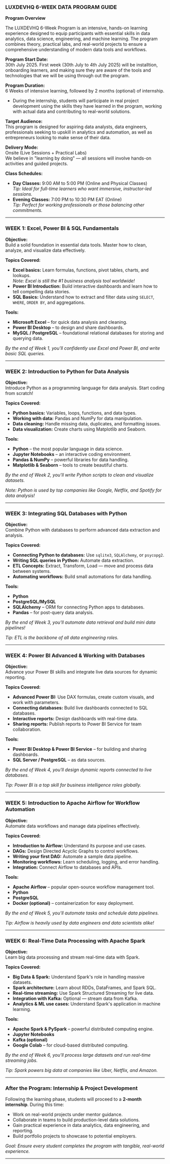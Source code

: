 ### **LUXDEVHQ 6-WEEK DATA PROGRAM GUIDE**

**Program Overview**

The LUXDEVHQ 6-Week Program is an intensive, hands-on learning experience designed to equip participants with essential skills in data analytics, data science, engineering, and machine learning. The program combines theory, practical labs, and real-world projects to ensure a comprehensive understanding of modern data tools and workflows.

**Program Start Date:**  
30th July 2025. 
First week (30th July to 4th July 2025) will be installtion, onboarding learners, and making sure they are aware of the tools and technologies that we will be using through out the program.

**Program Duration:**  
6 Weeks of intensive learning, followed by 2 months (optional) of internship. 

- During the internship, students will participate in real project development using the skills they have learned in the program, working with actual data and contributing to real-world solutions.

**Target Audience:**  
This program is designed for aspiring data analysts, data engineers, professionals seeking to upskill in analytics and automation, as well as entrepreneurs looking to make sense of their data.

**Delivery Mode:**  
Onsite (Live Sessions + Practical Labs)  
We believe in "learning by doing" — all sessions will involve hands-on activities and guided projects.

**Class Schedules:**
- **Day Classes:** 9:00 AM to 5:00 PM (Online and Physical Classes)  
  _Tip: Ideal for full-time learners who want immersive, instructor-led sessions._
- **Evening Classes:** 7:00 PM to 10:30 PM EAT (Online)  
  _Tip: Perfect for working professionals or those balancing other commitments._

---

### **WEEK 1: Excel, Power BI & SQL Fundamentals**

**Objective:**  
Build a solid foundation in essential data tools. Master how to clean, analyze, and visualize data effectively.

**Topics Covered:**
- **Excel basics:** Learn formulas, functions, pivot tables, charts, and lookups.  
  _Note: Excel is still the #1 business analysis tool worldwide!_
- **Power BI Introduction:** Build interactive dashboards and learn how to tell compelling data stories.
- **SQL Basics:** Understand how to extract and filter data using `SELECT`, `WHERE`, `ORDER BY`, and aggregations.

**Tools:**
- **Microsoft Excel** – for quick data analysis and cleaning.
- **Power BI Desktop** – to design and share dashboards.
- **MySQL / PostgreSQL** – foundational relational databases for storing and querying data.

 _By the end of Week 1, you'll confidently use Excel and Power BI, and write basic SQL queries._

---

### **WEEK 2: Introduction to Python for Data Analysis**

**Objective:**  
Introduce Python as a programming language for data analysis. Start coding from scratch!

**Topics Covered:**
- **Python basics:** Variables, loops, functions, and data types.
- **Working with data:** Pandas and NumPy for data manipulation.
- **Data cleaning:** Handle missing data, duplicates, and formatting issues.
- **Data visualization:** Create charts using Matplotlib and Seaborn.

**Tools:**
- **Python** – the most popular language in data science.
- **Jupyter Notebooks** – an interactive coding environment.
- **Pandas & NumPy** – powerful libraries for data handling.
- **Matplotlib & Seaborn** – tools to create beautiful charts.

 _By the end of Week 2, you'll write Python scripts to clean and visualize datasets._

 _Note: Python is used by top companies like Google, Netflix, and Spotify for data analysis!_

---

### **WEEK 3: Integrating SQL Databases with Python**

**Objective:**  
Combine Python with databases to perform advanced data extraction and analysis.

**Topics Covered:**
- **Connecting Python to databases:** Use `sqlite3`, `SQLAlchemy`, or `psycopg2`.
- **Writing SQL queries in Python:** Automate data extraction.
- **ETL Concepts:** Extract, Transform, Load — move and process data between systems.
- **Automating workflows:** Build small automations for data handling.

**Tools:**
- **Python**
- **PostgreSQL/MySQL**
- **SQLAlchemy** – ORM for connecting Python apps to databases.
- **Pandas** – for post-query data analysis.

_By the end of Week 3, you'll automate data retrieval and build mini data pipelines!_

_Tip: ETL is the backbone of all data engineering roles._

---

### **WEEK 4: Power BI Advanced & Working with Databases**

**Objective:**  
Advance your Power BI skills and integrate live data sources for dynamic reporting.

**Topics Covered:**
- **Advanced Power BI:** Use DAX formulas, create custom visuals, and work with parameters.
- **Connecting databases:** Build live dashboards connected to SQL databases.
- **Interactive reports:** Design dashboards with real-time data.
- **Sharing reports:** Publish reports to Power BI Service for team collaboration.

**Tools:**
- **Power BI Desktop & Power BI Service** – for building and sharing dashboards.
- **SQL Server / PostgreSQL** – as data sources.

 _By the end of Week 4, you'll design dynamic reports connected to live databases._

 _Tip: Power BI is a top skill for business intelligence roles globally._

---

### **WEEK 5: Introduction to Apache Airflow for Workflow Automation**

**Objective:**  
Automate data workflows and manage data pipelines effectively.

**Topics Covered:**
- **Introduction to Airflow:** Understand its purpose and use cases.
- **DAGs:** Design Directed Acyclic Graphs to control workflows.
- **Writing your first DAG:** Automate a sample data pipeline.
- **Monitoring workflows:** Learn scheduling, logging, and error handling.
- **Integration:** Connect Airflow to databases and APIs.

**Tools:**
- **Apache Airflow** – popular open-source workflow management tool.
- **Python**
- **PostgreSQL**
- **Docker (optional)** – containerization for easy deployment.

 _By the end of Week 5, you'll automate tasks and schedule data pipelines._

 _Tip: Airflow is heavily used by data engineers and data scientists alike!_

---

### **WEEK 6: Real-Time Data Processing with Apache Spark**

**Objective:**  
Learn big data processing and stream real-time data with Spark.

**Topics Covered:**
- **Big Data & Spark:** Understand Spark's role in handling massive datasets.
- **Spark architecture:** Learn about RDDs, DataFrames, and Spark SQL.
- **Real-time streaming:** Use Spark Structured Streaming for live data.
- **Integration with Kafka:** Optional — stream data from Kafka.
- **Analytics & ML use cases:** Understand Spark's application in machine learning.

**Tools:**
- **Apache Spark & PySpark** – powerful distributed computing engine.
- **Jupyter Notebooks**
- **Kafka (optional)**
- **Google Colab** – for cloud-based distributed computing.

_By the end of Week 6, you'll process large datasets and run real-time streaming jobs._

 _Tip: Spark powers big data at companies like Uber, Netflix, and Amazon._

---

### **After the Program: Internship & Project Development**

Following the learning phase, students will proceed to a **2-month internship**. During this time:
- Work on real-world projects under mentor guidance.
- Collaborate in teams to build production-level data solutions.
- Gain practical experience in data analytics, data engineering, and reporting.
- Build portfolio projects to showcase to potential employers.

_Goal: Ensure every student completes the program with tangible, real-world experience._

---
